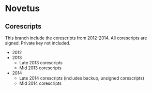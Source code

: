 # Novetus
## Corescripts
This branch include the corescripts from 2012-2014. All corescripts are signed. Private key not included.
- 2012
- 2013
  - Late 2013 corescripts
  - Mid 2013 corescripts
- 2014
  - Late 2014 corescripts (includes backup, unsigned corescripts)
  - Mid 2014 corescripts
